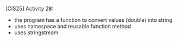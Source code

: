 [CIS25] Activity 28:
- the program has a function to convert values (double) into string
- uses namespace and reusable function method
- uses <sstream> stringstream
